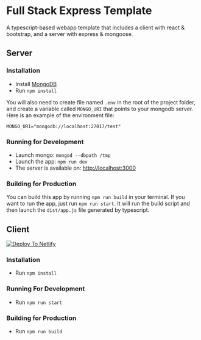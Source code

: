 # Full Stack Express Template

A typescript-based webapp template that includes a client with react & bootstrap, and a server with express & mongoose.

## Server

### Installation

-   Install [MongoDB](http://www.mongodb.org)
-   Run `npm install`

You will also need to create file named `.env` in the root of the project folder, and create a variable called `MONGO_URI` that points to your mongodb server. Here is an example of the environment file:

```env
MONGO_URI="mongodb://localhost:27017/test"
```

### Running for Development

-   Launch mongo: `mongod --dbpath /tmp`
-   Launch the app: `npm run dev`
-   The server is available on: [http://localhost:3000](http://localhost:3000)

### Building for Production

You can build this app by running `npm run build` in your terminal. If you want to run the app, just run `npm run start`. It will run the build script and then launch the `dist/app.js` file generated by typescript.

## Client

[![Deploy To Netlify](https://www.netlify.com/img/deploy/button.svg)](https://app.netlify.com/start/deploy?repository=https://github.com/throw-out-error/express-fullstack-template)

### Installation

-   Run `npm install`

### Running For Development

-   Run `npm run start`

### Building for Production

-   Run `npm run build`

